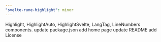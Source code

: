 ```yaml
---
"svelte-rune-highlight": minor
---
```


Highlight, HighlightAuto, HighlightSvelte, LangTag, LineNumbers components.
update package.json
add home page
update README
add License
